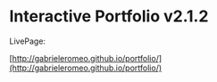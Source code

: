 # Interactive Portfolio v2.1.2

LivePage:

[http://gabrieleromeo.github.io/portfolio/](http://gabrieleromeo.github.io/portfolio/)
